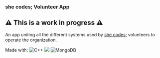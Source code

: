### she codes; Volunteer App

## :warning: This is a work in progress :warning:  

An app uniting all the different systems used by [she codes;](https://she-codes.org/) volunteers to operate the organization.

Made with: <img alt="C++" src="https://img.shields.io/badge/c++-%2300599C.svg?&style=plastic&logo=c%2B%2B&ogoColor=white"/> <img src="https://img.shields.io/badge/Qt-3FC74F.svg?&style=plastic"/> <img alt="MongoDB" src ="https://img.shields.io/badge/MongoDB-13AA52.svg?&style=plastic&logo=mongodb&logoColor=white"/>

